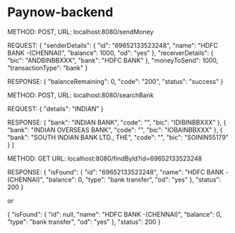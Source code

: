 # Paynow-backend

<!-- Send Money Api call -->

METHOD: POST, 
URL: localhost:8080/sendMoney

REQUEST: {
    "senderDetails": {
        "id": "69652133523248", 
        "name": "HDFC BANK -(CHENNAI)", 
        "balance": 1000,
        "od": "yes"
    }, 
    "receiverDetails": {
        "bic": "ANDBINBBXXX", 
        "bank": "HDFC BANK"
    }, 
    "moneyToSend": 1000,
    "transactionType": "bank"
}

RESPONSE: {
    "balanceRemaining": 0,
    "code": "200",
    "status": "success"
}

<!-- Search banks -->

METHOD: POST, 
URL: localhost:8080/searchBank

REQUEST: {
    "details": "INDIAN"
}

RESPONSE: 
    {
        "bank": "INDIAN BANK",
        "code": "",
        "bic": "IDIBINBBXXX"
    },
    {
        "bank": "INDIAN OVERSEAS BANK",
        "code": "",
        "bic": "IOBAINBBXXX"
    },
    {
        "bank": "SOUTH INDIAN BANK LTD., THE",
        "code": "",
        "bic": "SOININ55179"
    }
]

METHOD: GET
URL: localhost:8080/findById?id=69652133523248

RESPONSE: 
{
    "isFound": {
        "id": "69652133523248",
        "name": "HDFC BANK -(CHENNAI)",
        "balance": 0,
        "type": "bank transfer",
        "od": "yes"
    },
    "status": 200
}

or

{
    "isFound": {
        "id": null,
        "name": "HDFC BANK -(CHENNAI)",
        "balance": 0,
        "type": "bank transfer",
        "od": "yes"
    },
    "status": 200
}
